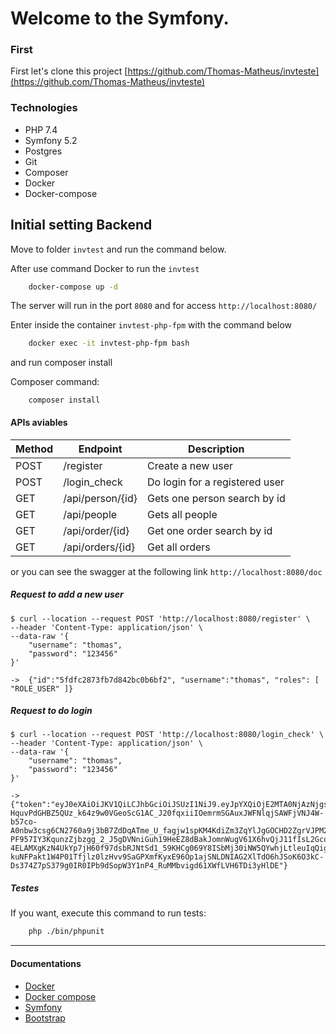 Welcome to the Symfony.
========================

### First
First let's clone this project [https://github.com/Thomas-Matheus/invteste](https://github.com/Thomas-Matheus/invteste)

### Technologies

- PHP 7.4
- Symfony 5.2
- Postgres
- Git
- Composer
- Docker
- Docker-compose

Initial setting Backend
--------------

Move to folder `invtest` and run the command below.

After use command Docker to run the `invtest`

```bash
    docker-compose up -d
```

The server will run in the port `8080` and for access `http://localhost:8080/`

Enter inside the container `invtest-php-fpm` with the command below

```bash
    docker exec -it invtest-php-fpm bash
```
and run composer install

Composer command:

```shell
    composer install
```

#### APIs aviables

| Method | Endpoint | Description |
| --- | --- | --- |
| POST | /register | Create a new user |
| POST | /login_check | Do login for a registered user |
| GET | /api/person/{id} | Gets one person search by id |
| GET | /api/people | Gets all people |
| GET | /api/order/{id} | Get one order search by id | 
| GET | /api/orders/{id} | Get all orders | 

or you can see the swagger at the following link `http://localhost:8080/doc`

##### Request to add a new user

```shell
$ curl --location --request POST 'http://localhost:8080/register' \
--header 'Content-Type: application/json' \
--data-raw '{
    "username": "thomas",
    "password": "123456"
}'

->  {"id":"5fdfc2873fb7d842bc0b6bf2", "username":"thomas", "roles": [ "ROLE_USER" ]}
```

##### Request to do login

```shell
$ curl --location --request POST 'http://localhost:8080/login_check' \
--header 'Content-Type: application/json' \
--data-raw '{
    "username": "thomas",
    "password": "123456"
}'

->  {"token":"eyJ0eXAiOiJKV1QiLCJhbGciOiJSUzI1NiJ9.eyJpYXQiOjE2MTA0NjAzNjgsImV4cCI6MTYxMDQ2Mzk2OCwicm9sZXMiOlsiUk9MRV9VU0VSIl0sInVzZXJuYW1lIjoiVGhvbWFzICJ9.3PwWeOuKA6Ewk9mXfAtK_JFkpXFPJkz-HquvPdGHBZ5QUz_k64z9w0VGeoScG1AC_J20fqxiiIOemrmSGAuxJWFNlqjSAWFjVNJ4W-b57co-A0nbw3csg6CN2760a9j3bB7ZdDqATme_U_fagjw1spKM4KdiZm3ZqYlJgGOCHD2ZgrVJPM2OAEPD8vwU6pfPz6Yf_KuEd4oprmdEQvy0e2oIgvnp4rctS1eMt5iKKN3DS7DxwLE4JeOXwtIajcVDjd06vtEp47oJCGuRmaFsa18fuvaiO_zBxBuNdhTM72YnN_rHjkXCsFKibi19cWS8VXdgmvqN3DnQZJnLAu3He-PF957IY3KqunzZjbzgg_2_J5gDVNniGuh19HeEZ8dBakJomnWugV61X6hvQjJ11fIsL2GcowtaOERMQQJMZZwghuYG5qP5HfYZsDRGRaTMI9qFhkFeIb9EnQ4a_8-4ELAMXgKzN4UkYp7jH60f97dsbRJNtSd1_59KHCg069Y8ISbMj30iNW5QYwhjLtleuIqQigjcfs4IOSWh2dV0-kuNFPakt1W4P01Tfjlz0lzHvv9SaGPXmfKyxE96Op1ajSNLDNIAG2XlTdO6hJSoK6O3kC-Ds374Z7pS379g0IR0IPb9dSopW3Y1nP4_RuMMbvigd61XWfLVH6TDi3yHlDE"}
```

##### Testes

If you want, execute this command to run tests:

```bash
    php ./bin/phpunit
```

---
#### Documentations

- [Docker](https://www.docker.com/get-started)
- [Docker compose](https://docs.docker.com/compose/install/)
- [Symfony](https://symfony.com/doc/5.2/setup.html)
- [Bootstrap](https://getbootstrap.com/docs/5.0/getting-started/introduction/)
